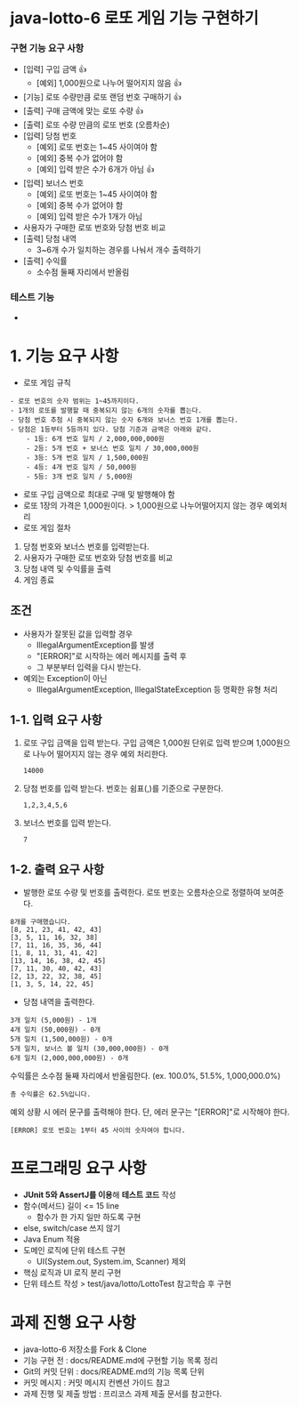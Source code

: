 # java-lotto-6 로또 게임 기능 구현하기

### 구현 기능 요구 사항
- [입력] 구입 금액 :+1:
  - [예외] 1,000원으로 나누어 떨어지지 않음 :+1:
- [기능] 로또 수량만큼 로또 랜덤 번호 구매하기 :+1:
- [출력] 구매 금액에 맞는 로또 수량 :+1:
- [출력] 로또 수량 만큼의 로또 번호 (오름차순)
- [입력] 당첨 번호
  - [예외] 로또 번호는 1~45 사이여야 함
  - [예외] 중복 수가 없어야 함
  - [예외] 입력 받은 수가 6개가 아님  :+1:
- [입력] 보너스 번호
  - [예외] 로또 번호는 1~45 사이여야 함
  - [예외] 중복 수가 없어야 함
  - [예외] 입력 받은 수가 1개가 아님
- 사용자가 구매한 로또 번호와 당첨 번호 비교
- [출력] 당첨 내역
  - 3~6개 수가 일치하는 경우를 나눠서 개수 출력하기
- [출력] 수익률
  - 소수점 둘째 자리에서 반올림

### 테스트 기능
- 


# 1. 기능 요구 사항
- 로또 게임 규칙
```
- 로또 번호의 숫자 범위는 1~45까지이다.
- 1개의 로또를 발행할 때 중복되지 않는 6개의 숫자를 뽑는다.
- 당첨 번호 추첨 시 중복되지 않는 숫자 6개와 보너스 번호 1개를 뽑는다.
- 당첨은 1등부터 5등까지 있다. 당첨 기준과 금액은 아래와 같다.
    - 1등: 6개 번호 일치 / 2,000,000,000원
    - 2등: 5개 번호 + 보너스 번호 일치 / 30,000,000원
    - 3등: 5개 번호 일치 / 1,500,000원
    - 4등: 4개 번호 일치 / 50,000원
    - 5등: 3개 번호 일치 / 5,000원
```
- 로또 구입 금액으로 최대로 구매 및 발행해야 함
- 로또 1장의 가격은 1,000원이다. > 1,000원으로 나누어떨어지지 않는 경우 예외처리
- 로또 게임 절차

1. 당첨 번호와 보너스 번호를 입력받는다. 
2. 사용자가 구매한 로또 번호와 당첨 번호를 비교
3. 당첨 내역 및 수익률을 출력
4. 게임 종료 

## 조건
- 사용자가 잘못된 값을 입력할 경우
  - IllegalArgumentException를 발생
  - "[ERROR]"로 시작하는 에러 메시지를 출력 후 
  - 그 부분부터 입력을 다시 받는다.
- 예외는 Exception이 아닌 
  - IllegalArgumentException, IllegalStateException 등 명확한 유형 처리

## 1-1. 입력 요구 사항
1. 로또 구입 금액을 입력 받는다. 구입 금액은 1,000원 단위로 입력 받으며 1,000원으로 나누어 떨어지지 않는 경우 예외 처리한다.

    ```14000```

2. 당첨 번호를 입력 받는다. 번호는 쉼표(,)를 기준으로 구분한다.

    ```1,2,3,4,5,6```
3. 보너스 번호를 입력 받는다.
   
    ```7```
## 1-2. 출력 요구 사항
- 발행한 로또 수량 및 번호를 출력한다. 로또 번호는 오름차순으로 정렬하여 보여준다.

```
8개를 구매했습니다.
[8, 21, 23, 41, 42, 43]
[3, 5, 11, 16, 32, 38]
[7, 11, 16, 35, 36, 44]
[1, 8, 11, 31, 41, 42]
[13, 14, 16, 38, 42, 45]
[7, 11, 30, 40, 42, 43]
[2, 13, 22, 32, 38, 45]
[1, 3, 5, 14, 22, 45]
```

- 당첨 내역을 출력한다.
```text
3개 일치 (5,000원) - 1개
4개 일치 (50,000원) - 0개
5개 일치 (1,500,000원) - 0개
5개 일치, 보너스 볼 일치 (30,000,000원) - 0개
6개 일치 (2,000,000,000원) - 0개
```


수익률은 소수점 둘째 자리에서 반올림한다. (ex. 100.0%, 51.5%, 1,000,000.0%)

```총 수익률은 62.5%입니다.```

예외 상황 시 에러 문구를 출력해야 한다. 단, 에러 문구는 "[ERROR]"로 시작해야 한다.

```[ERROR] 로또 번호는 1부터 45 사이의 숫자여야 합니다.```

# 프로그래밍 요구 사항 

- **JUnit 5와 AssertJ를 이용**해 **테스트 코드** 작성
- 함수(메서드) 길이 <= 15 line
  - 함수가 한 가지 일만 하도록 구현
- else, switch/case 쓰지 않기
- Java Enum 적용
- 도메인 로직에 단위 테스트 구현
  - UI(System.out, System.im, Scanner) 제외
- 핵심 로직과 UI 로직 분리 구현
- 단위 테스트 작성 > test/java/lotto/LottoTest 참고학습 후 구현

# 과제 진행 요구 사항
- java-lotto-6 저장소를 Fork & Clone
- 기능 구현 전 : docs/README.md에 구현할 기능 목록 정리
- Git의 커밋 단위 : docs/README.md의 기능 목록 단위
- 커밋 메시지 : 커밋 메시지 컨벤션 가이드 참고
- 과제 진행 및 제출 방법 : 프리코스 과제 제출 문서를 참고한다.